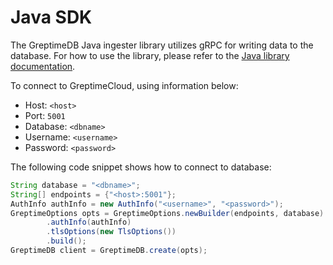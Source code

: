# Java SDK

The GreptimeDB Java ingester library utilizes gRPC for writing data to the database. For how to use the library, please refer to the [Java library documentation](https://docs.greptime.com/user-guide/client-libraries/java).

To connect to GreptimeCloud, using information below:

- Host: `<host>`
- Port: `5001`
- Database: `<dbname>`
- Username: `<username>`
- Password: `<password>`

The following code snippet shows how to connect to database:

```java
String database = "<dbname>";
String[] endpoints = {"<host>:5001"};
AuthInfo authInfo = new AuthInfo("<username>", "<password>");
GreptimeOptions opts = GreptimeOptions.newBuilder(endpoints, database)
        .authInfo(authInfo)
        .tlsOptions(new TlsOptions())
        .build();
GreptimeDB client = GreptimeDB.create(opts);
```

